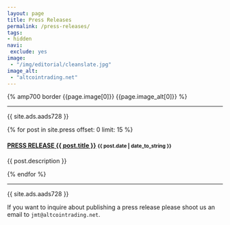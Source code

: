 ```yaml
---
layout: page
title: Press Releases
permalink: /press-releases/
tags:
- hidden
navi:
 exclude: yes
image:
 - "/img/editorial/cleanslate.jpg"
image_alt:
 - "altcointrading.net"
---
```


{% amp700 border {{page.image[0]}} {{page.image_alt[0]}} %}

__________________________

{{ site.ads.aads728 }}

{% for post in site.press offset: 0 limit: 15 %}
  <h4 class="post">
    <strong>
      <a href="/{{ post.url }}"><span class="tag">PRESS RELEASE</span>&nbsp;{{ post.title }}</a>
    </strong>
    <small>{{ post.date | date_to_string }}</small>
  </h4>
  <p>
  {{ post.description }}
  </p>
{% endfor %}

__________________________

{{ site.ads.aads728 }}

If you want to inquire about publishing a press release please shoot us an email to `jmt@altcointrading.net`.
